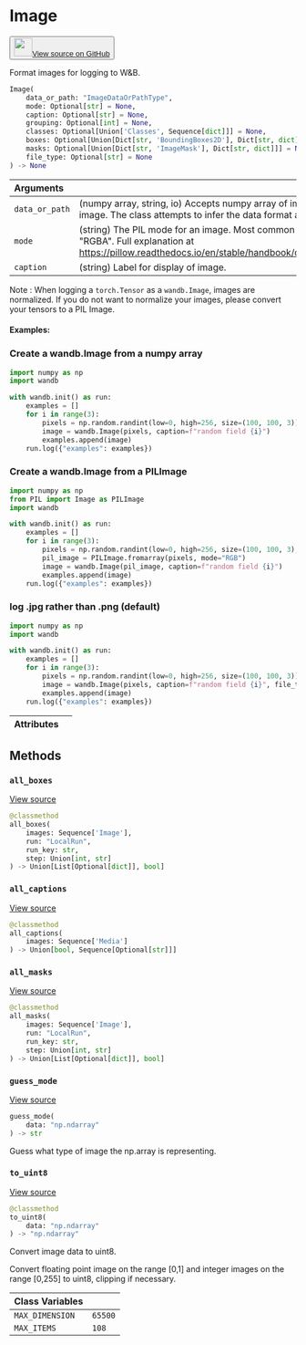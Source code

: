 # Image

<p><button style={{display: 'flex', alignItems: 'center', backgroundColor: 'white', border: '1px solid #ddd', padding: '10px', borderRadius: '6px', cursor: 'pointer', boxShadow: '0 2px 3px rgba(0,0,0,0.1)', transition: 'all 0.3s'}}><a href='https://www.github.com/wandb/wandb/tree/v0.16.4/wandb/sdk/data_types/image.py#L64-L687' style={{fontSize: '1.2em', display: 'flex', alignItems: 'center'}}><img src='https://github.githubassets.com/images/modules/logos_page/GitHub-Mark.png' height='32px' width='32px' style={{marginRight: '10px'}}/>View source on GitHub</a></button></p>


Format images for logging to W&B.

```python
Image(
    data_or_path: "ImageDataOrPathType",
    mode: Optional[str] = None,
    caption: Optional[str] = None,
    grouping: Optional[int] = None,
    classes: Optional[Union['Classes', Sequence[dict]]] = None,
    boxes: Optional[Union[Dict[str, 'BoundingBoxes2D'], Dict[str, dict]]] = None,
    masks: Optional[Union[Dict[str, 'ImageMask'], Dict[str, dict]]] = None,
    file_type: Optional[str] = None
) -> None
```

| Arguments |  |
| :--- | :--- |
|  `data_or_path` |  (numpy array, string, io) Accepts numpy array of image data, or a PIL image. The class attempts to infer the data format and converts it. |
|  `mode` |  (string) The PIL mode for an image. Most common are "L", "RGB", "RGBA". Full explanation at https://pillow.readthedocs.io/en/stable/handbook/concepts.html#modes |
|  `caption` |  (string) Label for display of image. |

Note : When logging a `torch.Tensor` as a `wandb.Image`, images are normalized. If you do not want to normalize your images, please convert your tensors to a PIL Image.

#### Examples:

### Create a wandb.Image from a numpy array

<!--yeadoc-test:log-image-numpy-->


```python
import numpy as np
import wandb

with wandb.init() as run:
    examples = []
    for i in range(3):
        pixels = np.random.randint(low=0, high=256, size=(100, 100, 3))
        image = wandb.Image(pixels, caption=f"random field {i}")
        examples.append(image)
    run.log({"examples": examples})
```

### Create a wandb.Image from a PILImage

<!--yeadoc-test:log-image-pillow-->


```python
import numpy as np
from PIL import Image as PILImage
import wandb

with wandb.init() as run:
    examples = []
    for i in range(3):
        pixels = np.random.randint(low=0, high=256, size=(100, 100, 3), dtype=np.uint8)
        pil_image = PILImage.fromarray(pixels, mode="RGB")
        image = wandb.Image(pil_image, caption=f"random field {i}")
        examples.append(image)
    run.log({"examples": examples})
```

### log .jpg rather than .png (default)

<!--yeadoc-test:log-image-format-->


```python
import numpy as np
import wandb

with wandb.init() as run:
    examples = []
    for i in range(3):
        pixels = np.random.randint(low=0, high=256, size=(100, 100, 3))
        image = wandb.Image(pixels, caption=f"random field {i}", file_type="jpg")
        examples.append(image)
    run.log({"examples": examples})
```

| Attributes |  |
| :--- | :--- |

## Methods

### `all_boxes`

[View source](https://www.github.com/wandb/wandb/tree/v0.16.4/wandb/sdk/data_types/image.py#L608-L629)

```python
@classmethod
all_boxes(
    images: Sequence['Image'],
    run: "LocalRun",
    run_key: str,
    step: Union[int, str]
) -> Union[List[Optional[dict]], bool]
```

### `all_captions`

[View source](https://www.github.com/wandb/wandb/tree/v0.16.4/wandb/sdk/data_types/image.py#L631-L635)

```python
@classmethod
all_captions(
    images: Sequence['Media']
) -> Union[bool, Sequence[Optional[str]]]
```

### `all_masks`

[View source](https://www.github.com/wandb/wandb/tree/v0.16.4/wandb/sdk/data_types/image.py#L585-L606)

```python
@classmethod
all_masks(
    images: Sequence['Image'],
    run: "LocalRun",
    run_key: str,
    step: Union[int, str]
) -> Union[List[Optional[dict]], bool]
```

### `guess_mode`

[View source](https://www.github.com/wandb/wandb/tree/v0.16.4/wandb/sdk/data_types/image.py#L472-L484)

```python
guess_mode(
    data: "np.ndarray"
) -> str
```

Guess what type of image the np.array is representing.

### `to_uint8`

[View source](https://www.github.com/wandb/wandb/tree/v0.16.4/wandb/sdk/data_types/image.py#L486-L509)

```python
@classmethod
to_uint8(
    data: "np.ndarray"
) -> "np.ndarray"
```

Convert image data to uint8.

Convert floating point image on the range [0,1] and integer images on the range
[0,255] to uint8, clipping if necessary.

| Class Variables |  |
| :--- | :--- |
|  `MAX_DIMENSION`<a id="MAX_DIMENSION"></a> |  `65500` |
|  `MAX_ITEMS`<a id="MAX_ITEMS"></a> |  `108` |
